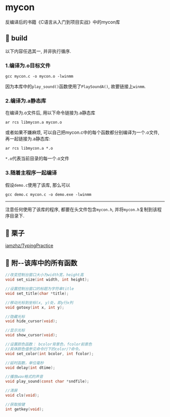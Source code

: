 # mycon
反编译后的书籍《C语言从入门到项目实战》中的mycon库
## :wrench: build
以下内容任选其一, 并非执行循序.  
### 1.编译为.o目标文件
```
gcc mycon.c -o mycon.o -lwinmm
```
因为本库中的`play_sound()`函数使用了`PlaySoundA()`, 故要链接上`winmm`.  
### 2.编译为.a静态库
在编译为.o文件后, 用以下命令链接为.a静态库  
```
ar rcs libmycon.a mycon.o
```
或者如果不嫌麻烦, 可以自己把mycon.c中的每个函数都分别编译为一个.o文件, 再一起链接为.a静态库:  
```
ar rcs libmycon.a *.o
```
`*.o`代表当前目录的每一个.o文件
### 3.随着主程序一起编译
假设`demo.c`使用了该库, 那么可以  
```
gcc demo.c mycon.c -o demo.exe -lwinmm
```  
--------

注意任何使用了该库的程序, 都要在头文件包含`mycon.h`, 并将`mycon.h`复制到该程序目录下.
## :chestnut: 栗子
[iamzhz/TypingPractice](https://github.com/iamzhz/TypingPractice)
## :link: 附--该库中的所有函数
``` c
//改变控制台窗口大小为width宽，height高
void set_size(int width, int height);

//设置控制台窗口的标题为字符串title
void set_title(char *title);

//移动光标到坐标(x, y)处，即y行x列
void gotoxy(int x, int y); 

//隐藏光标
void hide_cursor(void);

//显示光标
void show_cursor(void);

//设置颜色函数： bcolor背景色，fcolor前景色 
//具体颜色值参见命令行下的color/?命令。
void set_color(int bcolor, int fcolor);

//延时函数，单位毫秒
void delay(int dtime);

//播放wav格式的声音
void play_sound(const char *sndfile);

//清屏
void cls(void);

//获取按键
int getkey(void);
```
